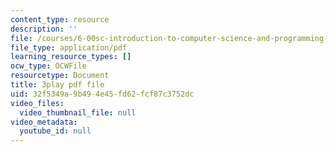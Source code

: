 ```yaml
---
content_type: resource
description: ''
file: /courses/6-00sc-introduction-to-computer-science-and-programming-spring-2011/32f5349a9b494e45fd62fcf87c3752dc_nx6NnzIGrKE.pdf
file_type: application/pdf
learning_resource_types: []
ocw_type: OCWFile
resourcetype: Document
title: 3play pdf file
uid: 32f5349a-9b49-4e45-fd62-fcf87c3752dc
video_files:
  video_thumbnail_file: null
video_metadata:
  youtube_id: null
---
```

